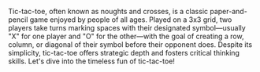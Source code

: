 Tic-tac-toe, often known as noughts and crosses, is a classic paper-and-pencil game enjoyed by people of all ages. Played on a 3x3 grid, two players take turns marking spaces with their designated symbol—usually "X" for one player and "O" for the other—with the goal of creating a row, column, or diagonal of their symbol before their opponent does. Despite its simplicity, tic-tac-toe offers strategic depth and fosters critical thinking skills. Let's dive into the timeless fun of tic-tac-toe!
